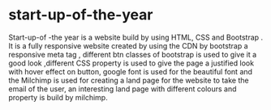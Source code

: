 # start-up-of-the-year
Start-up-of -the year is  a website build by using HTML, CSS and Bootstrap . It is a fully responsive website created  by using the CDN  by bootstrap a responsive meta tag , different btn classes of bootstrap is used to give it a good look ,different CSS property is used to  give the page a justified look with  hover effect on button, google font is used for the beautiful font and the Milchimp is used for creating a land page for the  website to take the email of the user, an interesting land page with different colours and property is build by milchimp.  




